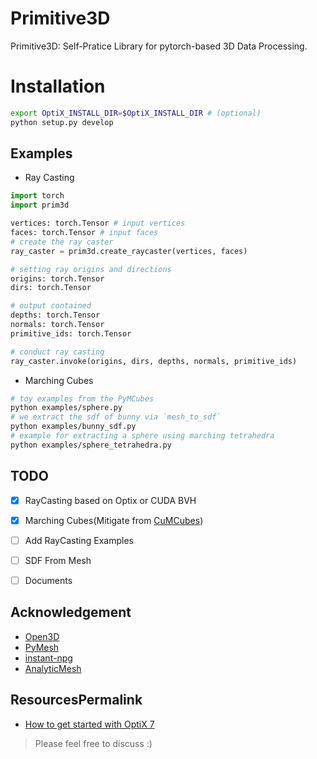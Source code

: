 # Primitive3D

Primitive3D: Self-Pratice Library for pytorch-based 3D Data Processing.

# Installation
```sh
export OptiX_INSTALL_DIR=$OptiX_INSTALL_DIR # (optional)
python setup.py develop
```

## Examples

- Ray Casting
```python
import torch
import prim3d

vertices: torch.Tensor # input vertices
faces: torch.Tensor # input faces
# create the ray caster
ray_caster = prim3d.create_raycaster(vertices, faces)

# setting ray origins and directions
origins: torch.Tensor
dirs: torch.Tensor

# output contained
depths: torch.Tensor
normals: torch.Tensor
primitive_ids: torch.Tensor

# conduct ray casting
ray_caster.invoke(origins, dirs, depths, normals, primitive_ids)
```

- Marching Cubes
```sh
# toy examples from the PyMCubes
python examples/sphere.py
# we extract the sdf of bunny via `mesh_to_sdf`
python examples/bunny_sdf.py
# example for extracting a sphere using marching tetrahedra
python examples/sphere_tetrahedra.py
```

## TODO
- [x] RayCasting based on Optix or CUDA BVH
- [x] Marching Cubes(Mitigate from [CuMCubes](https://github.com/lzhnb/CuMCubes))
- [ ] Add RayCasting Examples
- [ ] SDF From Mesh
- [ ] Documents


## Acknowledgement
- [Open3D](https://github.com/isl-org/Open3D)
- [PyMesh](https://github.com/PyMesh/PyMesh)
- [instant-npg](https://github.com/NVlabs/instant-ngp)
- [AnalyticMesh](https://github.com/Gorilla-Lab-SCUT/AnalyticMesh)

## ResourcesPermalink
- [How to get started with OptiX 7](https://developer.nvidia.com/blog/how-to-get-started-with-optix-7/)

> Please feel free to discuss :)

